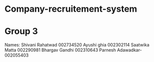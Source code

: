 # Company-recruitement-system
# Group 3

Names: Shivani Rahatwad 002734520
       Ayushi ghia 002302114
       Saatwika Matta 002290981
       Bhargav Gandhi  002310643
       Parnesh Adawadkar-002055403
